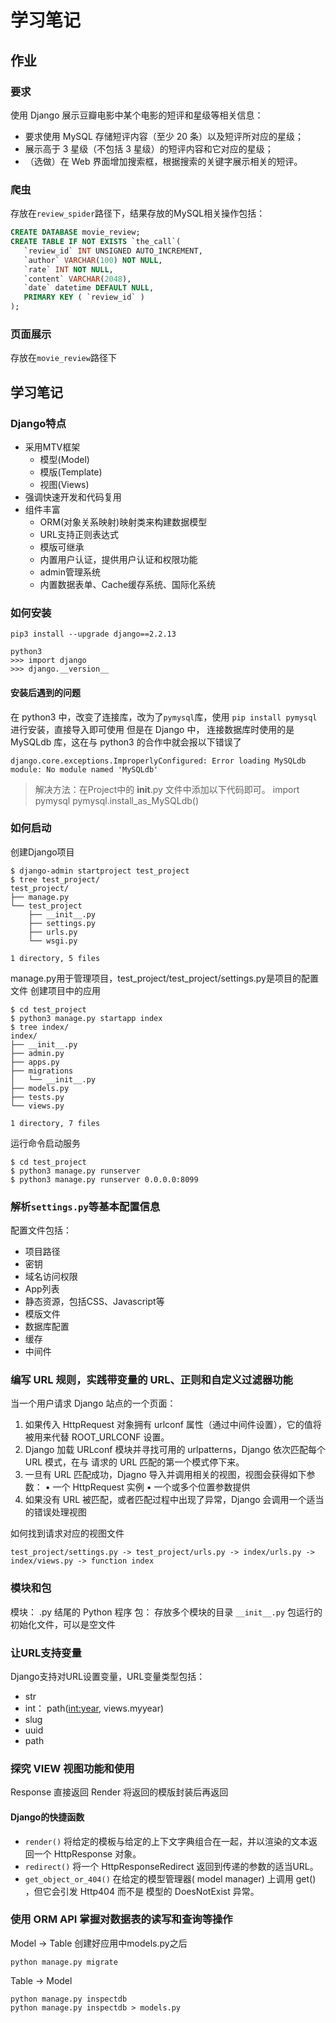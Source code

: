 # 学习笔记

## 作业
### 要求
使用 Django 展示豆瓣电影中某个电影的短评和星级等相关信息：
- 要求使用 MySQL 存储短评内容（至少 20 条）以及短评所对应的星级；
- 展示高于 3 星级（不包括 3 星级）的短评内容和它对应的星级；
- （选做）在 Web 界面增加搜索框，根据搜索的关键字展示相关的短评。

### 爬虫
存放在`review_spider`路径下，结果存放的MySQL相关操作包括：
``` SQL
CREATE DATABASE movie_review;
CREATE TABLE IF NOT EXISTS `the_call`(
   `review_id` INT UNSIGNED AUTO_INCREMENT,
   `author` VARCHAR(100) NOT NULL,
   `rate` INT NOT NULL,
   `content` VARCHAR(2048),
   `date` datetime DEFAULT NULL,
   PRIMARY KEY ( `review_id` )
);
```
### 页面展示
存放在`movie_review`路径下

## 学习笔记
### Django特点
- 采用MTV框架
    - 模型(Model)
    - 模版(Template)
    - 视图(Views)
- 强调快速开发和代码复用
- 组件丰富
    - ORM(对象关系映射)映射类来构建数据模型
    - URL支持正则表达式
    - 模版可继承
    - 内置用户认证，提供用户认证和权限功能
    - admin管理系统
    - 内置数据表单、Cache缓存系统、国际化系统


### 如何安装
```
pip3 install --upgrade django==2.2.13
```
```
python3
>>> import django
>>> django.__version__
```
#### 安装后遇到的问题
在 python3 中，改变了连接库，改为了`pymysql`库，使用 `pip install pymysql`进行安装，直接导入即可使用
但是在 Django 中， 连接数据库时使用的是 MySQLdb 库，这在与 python3 的合作中就会报以下错误了
```
django.core.exceptions.ImproperlyConfigured: Error loading MySQLdb module: No module named 'MySQLdb'
```
>解决方法：在Project中的 __init__.py 文件中添加以下代码即可。
import pymysql
pymysql.install_as_MySQLdb()

### 如何启动
创建Django项目
```
$ django-admin startproject test_project
$ tree test_project/
test_project/
├── manage.py
└── test_project
    ├── __init__.py
    ├── settings.py
    ├── urls.py
    └── wsgi.py

1 directory, 5 files
```
manage.py用于管理项目，test_project/test_project/settings.py是项目的配置文件
创建项目中的应用
```
$ cd test_project
$ python3 manage.py startapp index
$ tree index/
index/
├── __init__.py
├── admin.py
├── apps.py
├── migrations
│   └── __init__.py
├── models.py
├── tests.py
└── views.py

1 directory, 7 files
```
运行命令启动服务
```
$ cd test_project
$ python3 manage.py runserver
$ python3 manage.py runserver 0.0.0.0:8099
```

### 解析`settings.py`等基本配置信息
配置文件包括：
- 项目路径
- 密钥
- 域名访问权限
- App列表
- 静态资源，包括CSS、Javascript等
- 模版文件
- 数据库配置
- 缓存
- 中间件

### 编写 URL 规则，实践带变量的 URL、正则和自定义过滤器功能
当一个用户请求 Django 站点的一个页面：
1. 如果传入 HttpRequest 对象拥有 urlconf 属性（通过中间件设置），它的值将被用来代替
ROOT_URLCONF 设置。
2. Django 加载 URLconf 模块并寻找可用的 urlpatterns，Django 依次匹配每个 URL 模式，在与
请求的 URL 匹配的第一个模式停下来。
3. 一旦有 URL 匹配成功，Djagno 导入并调用相关的视图，视图会获得如下参数：
• 一个 HttpRequest 实例
• 一个或多个位置参数提供
4. 如果没有 URL 被匹配，或者匹配过程中出现了异常，Django 会调用一个适当的错误处理视图

如何找到请求对应的视图文件
```
test_project/settings.py -> test_project/urls.py -> index/urls.py -> index/views.py -> function index
```

### 模块和包
模块：  .py 结尾的 Python 程序 
包： 存放多个模块的目录
`__init__.py` 包运行的初始化文件，可以是空文件

### 让URL支持变量
Django支持对URL设置变量，URL变量类型包括：
- str
- int： path(<int:year>, views.myyear) 
- slug
- uuid
- path

### 探究 VIEW 视图功能和使用
Response 直接返回
Render 将返回的模版封装后再返回

#### Django的快捷函数
- `render()` 将给定的模板与给定的上下⽂字典组合在⼀起，并以渲染的⽂本返回⼀个 HttpResponse 对象。 
- `redirect()` 将⼀个 HttpResponseRedirect 返回到传递的参数的适当URL。
- `get_object_or_404()` 在给定的模型管理器( model manager) 上调⽤ get() ，但它会引发 Http404 ⽽不是 模型的 DoesNotExist 异常。

### 使用 ORM API 掌握对数据表的读写和查询等操作
Model -> Table
创建好应用中models.py之后
```
python manage.py migrate
```
Table -> Model
```
python manage.py inspectdb
python manage.py inspectdb > models.py
```

